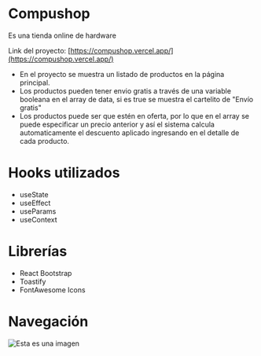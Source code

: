 # **Compushop**
Es una tienda online de hardware


Link del proyecto: [https://compushop.vercel.app/](https://compushop.vercel.app/)

- En el proyecto se muestra un listado de productos en la página principal.
- Los productos pueden tener envio gratis a través de una variable booleana en el array de data, si es true se muestra el cartelito de "Envío gratis"
- Los productos puede ser que estén en oferta, por lo que en el array se puede especificar un precio anterior y así el sistema calcula automaticamente el descuento aplicado ingresando en el detalle de cada producto.
# Hooks utilizados
- useState
- useEffect
- useParams
- useContext

# Librerías
- React Bootstrap
- Toastify
- FontAwesome Icons

# Navegación
![Esta es una imagen](https://myoctocat.com/assets/images/base-octocat.svg)